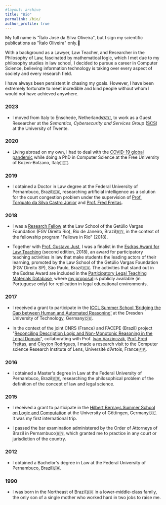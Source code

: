 ```yaml
---
#layout: archive
title: "Bio"
permalink: /bio/
author_profile: true
---
```


My full name is "Ítalo José da Silva Oliveira", but I sign my scientific publications as "Ítalo Oliveira" only.🙂


With a background as a Lawyer, Law Teacher, and Researcher in the Philosophy of Law, fascinated by mathematical logic, which I met due to my philosophy studies in law school, I decided to pursue a career in Computer Science, believing information technology is taking over every aspect of society and every research field.

I have always been persistent in chasing my goals. However, I have been extremely fortunate to meet incredible and kind people without whom I would not have achieved anywhere.


### 2023

- I moved from Italy to Enschede, Netherlands🇳🇱, to work as a Guest Researcher at the _Semantics, Cybersecurity and Services Group_ ([SCS](https://www.utwente.nl/en/eemcs/scs/)) at the University of Twente.

### 2020

- Living abroad on my own, I had to deal with the [COVID-19 global pandemic](https://en.wikipedia.org/wiki/COVID-19_pandemic) while doing a PhD in Computer Science at the Free University of Bozen-Bolzano, Italy🇮🇹.

### 2019

- I obtained a Doctor in Law degree at the Federal University of Pernambuco, Brazil🇧🇷, researching artificial intelligence as a solution for the court congestion problem under the supervision of [Prof. Torquato da Silva Castro Júnior](http://lattes.cnpq.br/3738419253523414) and [Prof. Fred Freitas](https://scholar.google.co.uk/citations?user=bp0hZ8QAAAAJ&hl=en).

### 2018

- I was a [Research Fellow](https://direitorio.fgv.br/fellows-rio) at the Law School of the Getúlio Vargas Foundation (FGV Direito Rio), Rio de Janeiro, Brazil🇧🇷, in the context of the fellowship program "Fellows in Rio" (2018).

- Together with [Prof. Gustavo Just](http://lattes.cnpq.br/1389722095904056), I was a finalist in the [Esdras Award for Law Teaching](https://direitosp.fgv.br/en/esdras-award-law-teaching) (second edition, 2018), an award for participatory teaching activities in law that make students the leading actors of their learning, promoted by the Law School of the Getúlio Vargas Foundation (FGV Direito SP), São Paulo, Brazil🇧🇷. The activities that stand out in the Esdras Award are included in the [Participatory Legal Teaching Materials Database](https://ejurparticipativo.direitosp.fgv.br/material-de-ensino), where [my proposal](https://ejurparticipativo.direitosp.fgv.br/portfolio/oficina-minutas) is publicly available (in Portuguese only) for replication in legal educational environments.

### 2017

- I received a grant to participate in the [ICCL Summer School 'Bridging the Gap between Human and Automated Reasoning'](https://iccl.inf.tu-dresden.de/web/SummerSchool2017) at the Dresden University of Technology, Germany🇩🇪.

- In the context of the joint CNRS (France) and FACEPE (Brazil) project "[Reconciling Description Logic and Non-Monotonic Reasoning in the Legal Domain](https://www.cril.univ-artois.fr/en/projects/dlnmr/)", collaborating with Prof. [Ivan Varzinczak](https://ijv.ovh/), [Prof. Fred Freitas](https://scholar.google.co.uk/citations?user=bp0hZ8QAAAAJ&hl=en), and [Cleyton Rodrigues](https://scholar.google.com/citations?user=BPveCTMAAAAJ&hl=en), I made a research visit to the Computer science Research Institute of Lens, Université d’Artois, France🇫🇷.

### 2016

- I obtained a Master's degree in Law at the Federal University of Pernambuco, Brazil🇧🇷, researching the philosophical problem of the definition of the concept of law and legal science.

### 2015

- I received a grant to participate in the [Hilbert Bernays Summer School on Logic and Computation](https://gcms-devops1.uni-goettingen.de/en/505718.html) at the University of Göttingen, Germany🇩🇪. It was my first international trip.

- I passed the bar examination administered by the Order of Attorneys of Brazil in Pernambuco🇧🇷, which granted me to practice in any court or jurisdiction of the country.

### 2012

- I obtained a Bachelor's degree in Law at the Federal University of Pernambuco, Brazil🇧🇷.

### 1990

- I was born in the Northeast of Brazil🇧🇷 in a lower-middle-class family, the only son of a single mother who worked hard in two jobs to raise me.
